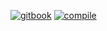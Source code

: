 [![gitbook](https://img.shields.io/badge/documentation-gitbook-blue)](https://silicia-apps.gitbook.io/sio-framework/)
[![compile](https://github.com/silicia-apps/sio/actions/workflows/compile.yml/badge.svg)](https://github.com/silicia-apps/sio/actions/workflows/compile.yml)
